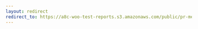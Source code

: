 ```yaml
---
layout: redirect
redirect_to: https://a8c-woo-test-reports.s3.amazonaws.com/public/pr-merge/41644/api/index.html
---
```

